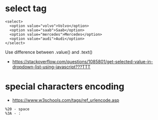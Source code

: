 # select tag
```
<select>
  <option value="volvo">Volvo</option>
  <option value="saab">Saab</option>
  <option value="mercedes">Mercedes</option>
  <option value="audi">Audi</option>
</select>
```

Use difference between .value() and .text()
* https://stackoverflow.com/questions/1085801/get-selected-value-in-dropdown-list-using-javascript???TTT

# special characters encoding
* https://www.w3schools.com/tags/ref_urlencode.asp
```
%20 - space
%3A - :
```  
